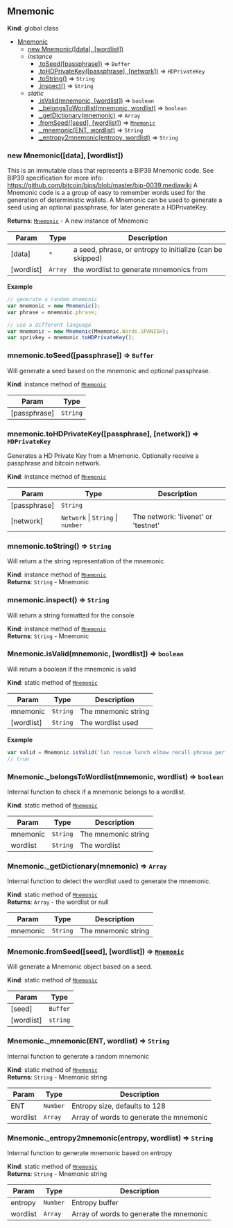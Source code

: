 <a name="Mnemonic"></a>
## Mnemonic
**Kind**: global class  

* [Mnemonic](#Mnemonic)
  * [new Mnemonic([data], [wordlist])](#new_Mnemonic_new)
  * _instance_
    * [.toSeed([passphrase])](#Mnemonic+toSeed) ⇒ <code>Buffer</code>
    * [.toHDPrivateKey([passphrase], [network])](#Mnemonic+toHDPrivateKey) ⇒ <code>HDPrivateKey</code>
    * [.toString()](#Mnemonic+toString) ⇒ <code>String</code>
    * [.inspect()](#Mnemonic+inspect) ⇒ <code>String</code>
  * _static_
    * [.isValid(mnemonic, [wordlist])](#Mnemonic.isValid) ⇒ <code>boolean</code>
    * [._belongsToWordlist(mnemonic, wordlist)](#Mnemonic._belongsToWordlist) ⇒ <code>boolean</code>
    * [._getDictionary(mnemonic)](#Mnemonic._getDictionary) ⇒ <code>Array</code>
    * [.fromSeed([seed], [wordlist])](#Mnemonic.fromSeed) ⇒ <code>[Mnemonic](#Mnemonic)</code>
    * [._mnemonic(ENT, wordlist)](#Mnemonic._mnemonic) ⇒ <code>String</code>
    * [._entropy2mnemonic(entropy, wordlist)](#Mnemonic._entropy2mnemonic) ⇒ <code>String</code>

<a name="new_Mnemonic_new"></a>
### new Mnemonic([data], [wordlist])
This is an immutable class that represents a BIP39 Mnemonic code.
See BIP39 specification for more info: https://github.com/bitcoin/bips/blob/master/bip-0039.mediawiki
A Mnemonic code is a a group of easy to remember words used for the generation
of deterministic wallets. A Mnemonic can be used to generate a seed using
an optional passphrase, for later generate a HDPrivateKey.

**Returns**: <code>[Mnemonic](#Mnemonic)</code> - A new instance of Mnemonic  

| Param | Type | Description |
| --- | --- | --- |
| [data] | <code>\*</code> | a seed, phrase, or entropy to initialize (can be skipped) |
| [wordlist] | <code>Array</code> | the wordlist to generate mnemonics from |

**Example**  
```js
// generate a random mnemonic
var mnemonic = new Mnemonic();
var phrase = mnemonic.phrase;

// use a different language
var mnemonic = new Mnemonic(Mnemonic.Words.SPANISH);
var xprivkey = mnemonic.toHDPrivateKey();
```
<a name="Mnemonic+toSeed"></a>
### mnemonic.toSeed([passphrase]) ⇒ <code>Buffer</code>
Will generate a seed based on the mnemonic and optional passphrase.

**Kind**: instance method of <code>[Mnemonic](#Mnemonic)</code>  

| Param | Type |
| --- | --- |
| [passphrase] | <code>String</code> | 

<a name="Mnemonic+toHDPrivateKey"></a>
### mnemonic.toHDPrivateKey([passphrase], [network]) ⇒ <code>HDPrivateKey</code>
Generates a HD Private Key from a Mnemonic.
Optionally receive a passphrase and bitcoin network.

**Kind**: instance method of <code>[Mnemonic](#Mnemonic)</code>  

| Param | Type | Description |
| --- | --- | --- |
| [passphrase] | <code>String</code> |  |
| [network] | <code>Network</code> &#124; <code>String</code> &#124; <code>number</code> | The network: 'livenet' or 'testnet' |

<a name="Mnemonic+toString"></a>
### mnemonic.toString() ⇒ <code>String</code>
Will return a the string representation of the mnemonic

**Kind**: instance method of <code>[Mnemonic](#Mnemonic)</code>  
**Returns**: <code>String</code> - Mnemonic  
<a name="Mnemonic+inspect"></a>
### mnemonic.inspect() ⇒ <code>String</code>
Will return a string formatted for the console

**Kind**: instance method of <code>[Mnemonic](#Mnemonic)</code>  
**Returns**: <code>String</code> - Mnemonic  
<a name="Mnemonic.isValid"></a>
### Mnemonic.isValid(mnemonic, [wordlist]) ⇒ <code>boolean</code>
Will return a boolean if the mnemonic is valid

**Kind**: static method of <code>[Mnemonic](#Mnemonic)</code>  

| Param | Type | Description |
| --- | --- | --- |
| mnemonic | <code>String</code> | The mnemonic string |
| [wordlist] | <code>String</code> | The wordlist used |

**Example**  
```js
var valid = Mnemonic.isValid('lab rescue lunch elbow recall phrase perfect donkey biology guess moment husband');
// true
```
<a name="Mnemonic._belongsToWordlist"></a>
### Mnemonic._belongsToWordlist(mnemonic, wordlist) ⇒ <code>boolean</code>
Internal function to check if a mnemonic belongs to a wordlist.

**Kind**: static method of <code>[Mnemonic](#Mnemonic)</code>  

| Param | Type | Description |
| --- | --- | --- |
| mnemonic | <code>String</code> | The mnemonic string |
| wordlist | <code>String</code> | The wordlist |

<a name="Mnemonic._getDictionary"></a>
### Mnemonic._getDictionary(mnemonic) ⇒ <code>Array</code>
Internal function to detect the wordlist used to generate the mnemonic.

**Kind**: static method of <code>[Mnemonic](#Mnemonic)</code>  
**Returns**: <code>Array</code> - the wordlist or null  

| Param | Type | Description |
| --- | --- | --- |
| mnemonic | <code>String</code> | The mnemonic string |

<a name="Mnemonic.fromSeed"></a>
### Mnemonic.fromSeed([seed], [wordlist]) ⇒ <code>[Mnemonic](#Mnemonic)</code>
Will generate a Mnemonic object based on a seed.

**Kind**: static method of <code>[Mnemonic](#Mnemonic)</code>  

| Param | Type |
| --- | --- |
| [seed] | <code>Buffer</code> | 
| [wordlist] | <code>string</code> | 

<a name="Mnemonic._mnemonic"></a>
### Mnemonic._mnemonic(ENT, wordlist) ⇒ <code>String</code>
Internal function to generate a random mnemonic

**Kind**: static method of <code>[Mnemonic](#Mnemonic)</code>  
**Returns**: <code>String</code> - Mnemonic string  

| Param | Type | Description |
| --- | --- | --- |
| ENT | <code>Number</code> | Entropy size, defaults to 128 |
| wordlist | <code>Array</code> | Array of words to generate the mnemonic |

<a name="Mnemonic._entropy2mnemonic"></a>
### Mnemonic._entropy2mnemonic(entropy, wordlist) ⇒ <code>String</code>
Internal function to generate mnemonic based on entropy

**Kind**: static method of <code>[Mnemonic](#Mnemonic)</code>  
**Returns**: <code>String</code> - Mnemonic string  

| Param | Type | Description |
| --- | --- | --- |
| entropy | <code>Number</code> | Entropy buffer |
| wordlist | <code>Array</code> | Array of words to generate the mnemonic |

